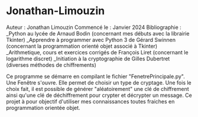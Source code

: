 # Jonathan-Limouzin
Auteur : Jonathan Limouzin
Commencé le : Janvier 2024
Bibliographie :
_Python au lycée de Arnaud Bodin (concernant mes débuts avec la librairie Tkinter)
_Apprendre à programmer avec Python 3 de Gérard Swinnen (concernant la programmation orienté objet associé à Tkinter)
_Arithmetique, cours et exercices corrigés de François Liret (concernant le logarithme discret)
_Initiation à la cryptographie de Gilles Dubertret (diverses méthodes de chiffrements)

Ce programme se démarre en compilant le fichier "FenetrePrincipale.py". Une Fenêtre s'ouvre. Elle permet de choisir un type de cryptage. Une fois le choix fait, il est possible de générer "aléatoirement" une clé de chiffrement ainsi qu'une clé de déchiffrement pour crypter et décrypter un message. Ce projet à pour objectif d'utiliser mes connaissances toutes fraiches en programmation orientée objet. 
